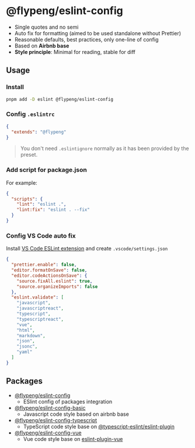 # @flypeng/eslint-config

- Single quotes and no semi
- Auto fix for formatting (aimed to be used standalone without Prettier)
- Reasonable defaults, best practices, only one-line of config
- Based on **Airbnb base**
- **Style principle**: Minimal for reading, stable for diff

## Usage

### Install

```bash
pnpm add -D eslint @flypeng/eslint-config
```

### Config `.eslintrc`

```json
{
  "extends": "@flypeng"
}
```

> You don't need `.eslintignore` normally as it has been provided by the preset.

### Add script for package.json

For example:

```json
{
  "scripts": {
    "lint": "eslint .",
    "lint:fix": "eslint . --fix"
  }
}
```

### Config VS Code auto fix

Install [VS Code ESLint extension](https://marketplace.visualstudio.com/items?itemName=dbaeumer.vscode-eslint) and create `.vscode/settings.json`

```json
{
  "prettier.enable": false,
  "editor.formatOnSave": false,
  "editor.codeActionsOnSave": {
    "source.fixAll.eslint": true,
    "source.organizeImports": false
  },
  "eslint.validate": [
    "javascript",
    "javascriptreact",
    "typescript",
    "typescriptreact",
    "vue",
    "html",
    "markdown",
    "json",
    "jsonc",
    "yaml"
  ]
}
```
## Packages

- [@flypeng/eslint-config](https://github.com/flingyp/eslint-config/tree/main/packages/all)
  - ESlint config of packages integration
- [@flypeng/eslint-config-basic](https://github.com/flingyp/eslint-config/tree/main/packages/basic)
  - Javascript code style based on airbnb base
- [@flypeng/eslint-config-typescript](https://github.com/flingyp/eslint-config/tree/main/packages/typescript)
  - TypeScript code style base on [@typescript-eslint/eslint-plugin](https://github.com/typescript-eslint/typescript-eslint/tree/master/packages/eslint-plugin)
- [@flypeng/eslint-config-vue](https://github.com/flingyp/eslint-config/tree/main/packages/vue)
  - Vue code style base on [eslint-plugin-vue](https://eslint.vuejs.org/)

